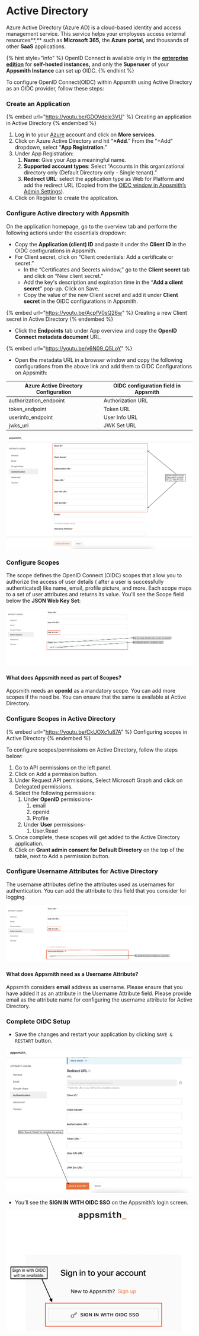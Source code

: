 # Active Directory

Azure Active Directory (Azure AD) is a cloud-based identity and access management service. This service helps your employees access external resources**,** such as **Microsoft 365,** the **Azure portal,** and thousands of other **SaaS** applications.

{% hint style="info" %}
OpenID Connect is available only in the [**enterprise edition**](https://www.appsmith.com/pricing) for **self-hosted instances,** and only the **Superuser** of your **Appsmith Instance** can set up OIDC.
{% endhint %}

To configure OpenID Connect(OIDC) within Appsmith using Active Directory as an OIDC provider, follow these steps:

### Create an Application

{% embed url="https://youtu.be/GDOVdeIe3VU" %}
Creating an application in Active Directory
{% endembed %}

1. Log in to your [Azure](https://portal.azure.com/#allservices) account and click on **More services**.
2. Click on Azure Active Directory and hit “**+Add**.” From the "+Add" dropdown, select “**App Registration**.”
3. Under App Registration:&#x20;
   1. **Name**: Give your App a meaningful name.&#x20;
   2. **Supported account types**: Select “Accounts in this organizational directory only (Default Directory only - Single tenant)."
   3. **Redirect URL**: select the application type as Web for Platform and add the redirect URL (Copied from the [OIDC window in Appsmith’s Admin Settings](./#capture-redirect-url-for-sso-configuration)).&#x20;
4. Click on Register to create the application.

### Configure Active directory with Appsmith

On the application homepage, go to the overview tab and perform the following actions under the essentials dropdown:&#x20;

* Copy the **Application (client) ID** and paste it under the **Client ID** in the OIDC configurations in Appsmith.&#x20;
* For Client secret, click on “Client credentials: Add a certificate or secret.”&#x20;
  * In the “Certificates and Secrets window,” go to the **Client secret** tab and click on “New client secret.”&#x20;
  * Add the key's description and expiration time in the “**Add a client secret**” pop-up. Click on Save.&#x20;
  * Copy the value of the new Client secret and add it under **Client secret** in the OIDC configurations in Appsmith.

{% embed url="https://youtu.be/AcpfV0sQ26w" %}
Creating a new Client secret in Active Directory
{% endembed %}

* Click the **Endpoints** tab under App overview and copy the **OpenID Connect metadata document** URL.

{% embed url="https://youtu.be/v6N09_Q5LoY" %}

* Open the metadata URL in a browser window and copy the following configurations from the above link and add them to OIDC Configurations on Appsmith:

| **Azure Active Directory Configuration** | **OIDC configuration field in Appsmith** |
| ---------------------------------------- | ---------------------------------------- |
| authorization\_endpoint                  | Authorization URL                        |
| token\_endpoint                          | Token URL                                |
| userinfo\_endpoint                       | User Info URL                            |
| jwks\_uri                                | JWK Set URL                              |

![Appsmith - OIDC Setup](../../../../.gitbook/assets/Appsmith-Admin-Settings-Authentication-OIDC-Setup.png)

### Configure Scopes&#x20;

The scope defines the OpenID Connect (OIDC) scopes that allow you to authorize the access of user details ( after a user is successfully authenticated) like name, email, profile picture, and more. Each scope maps to a set of user attributes and returns its value. You'll see the Scope field below the **JSON Web Key Set**:

![Configure Scope(s) at Appsmith](../../../../.gitbook/assets/Appsmith-Scope-Field.png)

#### What does Appsmith need as part of Scopes?&#x20;

Appsmith needs an **openId** as a mandatory scope. You can add more scopes if the need be. You can ensure that the same is available at Active Directory.

### Configure Scopes in Active Directory

{% embed url="https://youtu.be/CkUOXc1u87A" %}
Configuring scopes in Active Directory
{% endembed %}

To configure scopes/permissions on Active Directory, follow the steps below:

1. Go to API permissions on the left panel.
2. Click on Add a permission button.
3. Under Request API permissions, Select Microsoft Graph and click on Delegated permissions.
4. Select the following permissions:
   1. Under **OpenID** permissions-
      1. email
      2. openid
      3. Profile
   2. Under **User** permissions- &#x20;
      1. User.Read
5. Once complete, these scopes will get added to the Active Directory application.
6. Click on **Grant admin consent for Default Directory** on the top of the table, next to Add a permission button.

### Configure Username Attributes for Active Directory

The username attributes define the attributes used as usernames for authentication. You can add the attribute to this field that you consider for logging.

![Appsmith Username Attribute](../../../../.gitbook/assets/Appsmith-UsernameAttribute-Field.png)

#### What does Appsmith need as a Username Attribute?

Appsmith considers **email** address as username. Please ensure that you have added it as an attribute in the Username Attribute field. Please provide email as the attribute name for configuring the username attribute for Active Directory.

### Complete OIDC Setup

* Save the changes and restart your application by clicking `SAVE & RESTART` button.

![Click on the "SAVE & RESTART" button to complete the setup](../../../../.gitbook/assets/Appsmith-OIDC-Setup-Complete.png)

* You’ll see the **SIGN IN WITH OIDC SSO** on the Appsmith’s login screen.

![SIGN IN WITH OIDC SSO - Available on Login Screen](../../../../.gitbook/assets/Appsmith-SSO-OIDC-Available.png)
